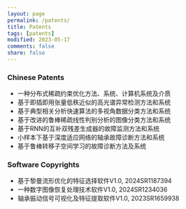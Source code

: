 ```yaml
---
layout: page
permalink: /patents/
title: Patents
tags: [patents]
modified: 2023-05-17 
comments: false
share: false
---
```



### Chinese Patents

* 一种分布式稀疏约束优化方法、系统、计算机系统及介质 <br>
* 基于即插即用张量低秩近似的高光谱异常检测方法和系统 <br>
* 基于典型相关分析快速算法的多视角数据分类方法和系统 <br>
* 基于改进的鲁棒稀疏线性判别分析的图像分类方法和系统 <br>
* 基于RNN的互补双残差生成器的故障监测方法和系统 <br>
* 小样本下基于深度适应网络的轴承故障诊断方法和系统 <br>
* 基于鲁棒转移子空间学习的故障诊断方法及系统 <br>


### Software Copyrights

* 基于黎曼流形优化的特征选择软件V1.0, 2024SR1187394 <br>
* 一种数字图像恢复处理技术软件V1.0, 2024SR1234036 <br>
* 轴承振动信号可视化及特征提取软件V1.0, 2023SR1659938 <br>


